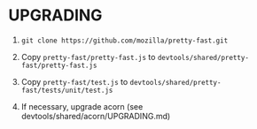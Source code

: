 # UPGRADING

1. `git clone https://github.com/mozilla/pretty-fast.git`

2. Copy `pretty-fast/pretty-fast.js` to `devtools/shared/pretty-fast/pretty-fast.js`

3. Copy `pretty-fast/test.js` to `devtools/shared/pretty-fast/tests/unit/test.js`

4. If necessary, upgrade acorn (see devtools/shared/acorn/UPGRADING.md)